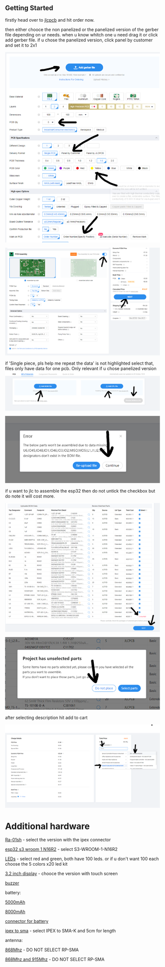 ## Getting Started

firstly head over to [jlcpcb](https://jlcpcb.com) and hit order now.

then either chooce the non panelized or the panelized version of the gerber file depending on ur needs.
when u know whitch one u need drag it or click add gerber file.
if u chose the panelized version, click panel by customer and set it to 2x1

![starting1](/Images/Guide_images/starting1.png)

![starting2](/Images/Guide_images/starting2.png)

if 'Single piece, pls help me repeat the data' is not highlighted select that, files only have data for one pcb. Only relevant if u chose panelized version
![starting3](/Images/Guide_images/starting3.png)

![starting4](/Images/Guide_images/starting4.png)

if u want to jlc to assemble the esp32 then do not untick the checkbox but do note it will cost more.

![starting5](/Images/Guide_images/starting5.png)

![starting6](/Images/Guide_images/starting6.png)

after selecting description hit add to cart

![starting7](/Images/Guide_images/starting7.png)

# Additional hardware

[Ra-01sh](https://vi.aliexpress.com/item/1005002561194884.html) - select the version with the ipex connector

[esp32 s3 wroom 1 N16R2](https://vi.aliexpress.com/item/1005005230800143.html) - select S3-WROOM-1-N16R2

[LEDs](https://vi.aliexpress.com/item/1005006205983912.html) - select red and green, both have 100 leds. or if u don't want 100 each choose the 5 colors x20 led kit

[3.2 inch display](https://vi.aliexpress.com/item/1005006258575617.html) - chooce the version with touch screen

[buzzer](https://vi.aliexpress.com/item/1005006260328559.html)

battery:

[5000mAh](https://vi.aliexpress.com/item/1005005216499731.html)

[8000mAh](https://vi.aliexpress.com/item/1005004423785699.html)

[connector for battery](https://vi.aliexpress.com/item/1005006623049916.html)

[ipex to sma](https://vi.aliexpress.com/item/4000848776660.html) - select IPEX to SMA-K and 5cm for length

antenna:

[868Mhz](https://vi.aliexpress.com/item/32972870968.html) - DO NOT SELECT RP-SMA

[868Mhz and 915Mhz](https://vi.aliexpress.com/item/1005004607615001.html) - DO NOT SELECT RP-SMA
